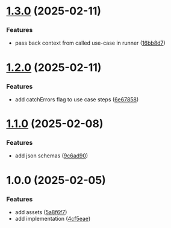 # [1.3.0](https://github.com/CycriLabs/ws-ctrl/compare/1.2.0...1.3.0) (2025-02-11)


### Features

* pass back context from called use-case in runner ([16bb8d7](https://github.com/CycriLabs/ws-ctrl/commit/16bb8d757a3156d96344191e42563aacb415dc82))

# [1.2.0](https://github.com/CycriLabs/ws-ctrl/compare/1.1.0...1.2.0) (2025-02-11)


### Features

* add catchErrors flag to use case steps ([6e67858](https://github.com/CycriLabs/ws-ctrl/commit/6e67858d08cecd4a80500633f047790b95f76962))

# [1.1.0](https://github.com/CycriLabs/ws-ctrl/compare/1.0.0...1.1.0) (2025-02-08)


### Features

* add json schemas ([9c6ad90](https://github.com/CycriLabs/ws-ctrl/commit/9c6ad90a4fb2974efc1bddb7fb18cdbd2d56ea6a))

# 1.0.0 (2025-02-05)


### Features

* add assets ([5a8f6f7](https://github.com/CycriLabs/ws-ctrl/commit/5a8f6f74ac3c5d77c8a23d2bf41194aedf290e69))
* add implementation ([4cf5eae](https://github.com/CycriLabs/ws-ctrl/commit/4cf5eae69af2ea0d114dd14ccbda3b50c31ebc8b))
